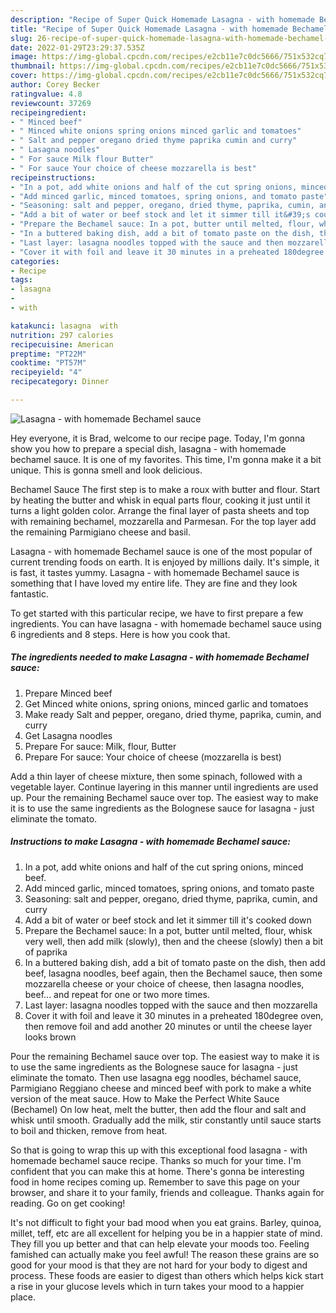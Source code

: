 ```yaml
---
description: "Recipe of Super Quick Homemade Lasagna - with homemade Bechamel sauce"
title: "Recipe of Super Quick Homemade Lasagna - with homemade Bechamel sauce"
slug: 26-recipe-of-super-quick-homemade-lasagna-with-homemade-bechamel-sauce
date: 2022-01-29T23:29:37.535Z
image: https://img-global.cpcdn.com/recipes/e2cb11e7c0dc5666/751x532cq70/lasagna-with-homemade-bechamel-sauce-recipe-main-photo.jpg
thumbnail: https://img-global.cpcdn.com/recipes/e2cb11e7c0dc5666/751x532cq70/lasagna-with-homemade-bechamel-sauce-recipe-main-photo.jpg
cover: https://img-global.cpcdn.com/recipes/e2cb11e7c0dc5666/751x532cq70/lasagna-with-homemade-bechamel-sauce-recipe-main-photo.jpg
author: Corey Becker
ratingvalue: 4.8
reviewcount: 37269
recipeingredient:
- " Minced beef"
- " Minced white onions spring onions minced garlic and tomatoes"
- " Salt and pepper oregano dried thyme paprika cumin and curry"
- " Lasagna noodles"
- " For sauce Milk flour Butter"
- " For sauce Your choice of cheese mozzarella is best"
recipeinstructions:
- "In a pot, add white onions and half of the cut spring onions, minced beef."
- "Add minced garlic, minced tomatoes, spring onions, and tomato paste"
- "Seasoning: salt and pepper, oregano, dried thyme, paprika, cumin, and curry"
- "Add a bit of water or beef stock and let it simmer till it&#39;s cooked down"
- "Prepare the Bechamel sauce: In a pot, butter until melted, flour, whisk very well, then add milk (slowly), then and the cheese (slowly) then a bit of paprika"
- "In a buttered baking dish, add a bit of tomato paste on the dish, then add beef, lasagna noodles, beef again, then the Bechamel sauce, then some mozzarella cheese or your choice of cheese, then lasagna noodles, beef... and repeat for one or two more times."
- "Last layer: lasagna noodles topped with the sauce and then mozzarella"
- "Cover it with foil and leave it 30 minutes in a preheated 180degree oven, then remove foil and add another 20 minutes or until the cheese layer looks brown"
categories:
- Recipe
tags:
- lasagna
- 
- with

katakunci: lasagna  with 
nutrition: 297 calories
recipecuisine: American
preptime: "PT22M"
cooktime: "PT57M"
recipeyield: "4"
recipecategory: Dinner

---
```



![Lasagna - with homemade Bechamel sauce](https://img-global.cpcdn.com/recipes/e2cb11e7c0dc5666/751x532cq70/lasagna-with-homemade-bechamel-sauce-recipe-main-photo.jpg)

Hey everyone, it is Brad, welcome to our recipe page. Today, I'm gonna show you how to prepare a special dish, lasagna - with homemade bechamel sauce. It is one of my favorites. This time, I'm gonna make it a bit unique. This is gonna smell and look delicious.

Bechamel Sauce The first step is to make a roux with butter and flour. Start by heating the butter and whisk in equal parts flour, cooking it just until it turns a light golden color. Arrange the final layer of pasta sheets and top with remaining bechamel, mozzarella and Parmesan. For the top layer add the remaining Parmigiano cheese and basil.

Lasagna - with homemade Bechamel sauce is one of the most popular of current trending foods on earth. It is enjoyed by millions daily. It's simple, it is fast, it tastes yummy. Lasagna - with homemade Bechamel sauce is something that I have loved my entire life. They are fine and they look fantastic.


To get started with this particular recipe, we have to first prepare a few ingredients. You can have lasagna - with homemade bechamel sauce using 6 ingredients and 8 steps. Here is how you cook that.

<!--inarticleads1-->

##### The ingredients needed to make Lasagna - with homemade Bechamel sauce:

1. Prepare  Minced beef
1. Get  Minced white onions, spring onions, minced garlic and tomatoes
1. Make ready  Salt and pepper, oregano, dried thyme, paprika, cumin, and curry
1. Get  Lasagna noodles
1. Prepare  For sauce: Milk, flour, Butter
1. Prepare  For sauce: Your choice of cheese (mozzarella is best)


Add a thin layer of cheese mixture, then some spinach, followed with a vegetable layer. Continue layering in this manner until ingredients are used up. Pour the remaining Bechamel sauce over top. The easiest way to make it is to use the same ingredients as the Bolognese sauce for lasagna - just eliminate the tomato. 

<!--inarticleads2-->

##### Instructions to make Lasagna - with homemade Bechamel sauce:

1. In a pot, add white onions and half of the cut spring onions, minced beef.
1. Add minced garlic, minced tomatoes, spring onions, and tomato paste
1. Seasoning: salt and pepper, oregano, dried thyme, paprika, cumin, and curry
1. Add a bit of water or beef stock and let it simmer till it&#39;s cooked down
1. Prepare the Bechamel sauce: In a pot, butter until melted, flour, whisk very well, then add milk (slowly), then and the cheese (slowly) then a bit of paprika
1. In a buttered baking dish, add a bit of tomato paste on the dish, then add beef, lasagna noodles, beef again, then the Bechamel sauce, then some mozzarella cheese or your choice of cheese, then lasagna noodles, beef... and repeat for one or two more times.
1. Last layer: lasagna noodles topped with the sauce and then mozzarella
1. Cover it with foil and leave it 30 minutes in a preheated 180degree oven, then remove foil and add another 20 minutes or until the cheese layer looks brown


Pour the remaining Bechamel sauce over top. The easiest way to make it is to use the same ingredients as the Bolognese sauce for lasagna - just eliminate the tomato. Then use lasagna egg noodles, béchamel sauce, Parmigiano Reggiano cheese and minced beef with pork to make a white version of the meat sauce. How to Make the Perfect White Sauce (Bechamel) On low heat, melt the butter, then add the flour and salt and whisk until smooth. Gradually add the milk, stir constantly until sauce starts to boil and thicken, remove from heat. 

So that is going to wrap this up with this exceptional food lasagna - with homemade bechamel sauce recipe. Thanks so much for your time. I'm confident that you can make this at home. There's gonna be interesting food in home recipes coming up. Remember to save this page on your browser, and share it to your family, friends and colleague. Thanks again for reading. Go on get cooking!

It's not difficult to fight your bad mood when you eat grains. Barley, quinoa, millet, teff, etc are all excellent for helping you be in a happier state of mind. They fill you up better and that can help elevate your moods too. Feeling famished can actually make you feel awful! The reason these grains are so good for your mood is that they are not hard for your body to digest and process. These foods are easier to digest than others which helps kick start a rise in your glucose levels which in turn takes your mood to a happier place.
